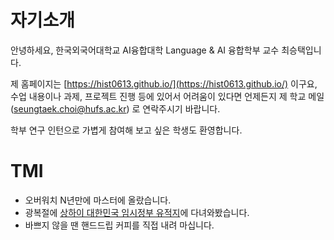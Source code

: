 # 자기소개

안녕하세요, 한국외국어대학교 AI융합대학 Language & AI 융합학부 교수 최승택입니다.

제 홈페이지는 [https://hist0613.github.io/](https://hist0613.github.io/) 이구요, 수업 내용이나 과제, 프로젝트 진행 등에 있어서 어려움이 있다면 언제든지 제 학교 메일 ([seungtaek.choi@hufs.ac.kr](seungtaek.choi@hufs.ac.kr)) 로 연락주시기 바랍니다.

학부 연구 인턴으로 가볍게 참여해 보고 싶은 학생도 환영합니다. 

# TMI
- 오버워치 N년만에 마스터에 올랐습니다.
- 광복절에 [상하이 대한민국 임시정부 유적지](https://ko.wikipedia.org/wiki/%EB%8C%80%ED%95%9C%EB%AF%BC%EA%B5%AD_%EC%9E%84%EC%8B%9C%EC%A0%95%EB%B6%80_%EC%9C%A0%EC%A0%81%EC%A7%80_(%EC%83%81%ED%95%98%EC%9D%B4%EC%8B%9C))에 다녀와봤습니다. 
- 바쁘지 않을 땐 핸드드립 커피를 직접 내려 마십니다. 